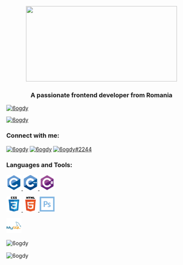<p align="center"><img src="https://i.imgur.com/MvMxQ1a.gif" height="200" width="400"></p>

<h3 align="center">A passionate frontend developer from Romania</h3>

<p align="left"> <a href="https://github.com/6ogdy" target="blank"> <img src="https://komarev.com/ghpvc/?username=6ogdy&label=Profile%20views&color=0e75b6&style=flat" alt="6ogdy" /> </p>

<p align="left"> <a href="https://twitter.com/6ogdy" target="blank"><img src="https://img.shields.io/twitter/follow/6ogdy?logo=twitter&style=for-the-badge" alt="6ogdy" /></a> </p>

<h3 align="left">Connect with me:</h3>
<p align="left">
<a href="https://twitter.com/6ogdy" target="blank"><img align="center" src="https://raw.githubusercontent.com/rahuldkjain/github-profile-readme-generator/master/src/images/icons/Social/twitter.svg" alt="6ogdy" height="30" width="40" /></a>
<a href="https://instagram.com/6ogdy" target="blank"><img align="center" src="https://raw.githubusercontent.com/rahuldkjain/github-profile-readme-generator/master/src/images/icons/Social/instagram.svg" alt="6ogdy" height="30" width="40" /></a>
<a href="https://discord.gg/6ogdy#2244" target="blank"><img align="center" src="https://raw.githubusercontent.com/rahuldkjain/github-profile-readme-generator/master/src/images/icons/Social/discord.svg" alt="6ogdy#2244" height="30" width="40" /></a>
</p>

<h3 align="left">Languages and Tools:</h3>
<p align="left"> <a href="https://www.cprogramming.com/" target="_blank" rel="noreferrer"> <img src="https://raw.githubusercontent.com/devicons/devicon/master/icons/c/c-original.svg" alt="c" width="40" height="40"/> </a> <a href="https://www.w3schools.com/cpp/" target="_blank" rel="noreferrer"> <img src="https://raw.githubusercontent.com/devicons/devicon/master/icons/cplusplus/cplusplus-original.svg" alt="cplusplus" width="40" height="40"/> </a> <a href="https://www.w3schools.com/cs/" target="_blank" rel="noreferrer"> <img src="https://raw.githubusercontent.com/devicons/devicon/master/icons/csharp/csharp-original.svg" alt="csharp" width="40" height="40"/></p><p align="left"> </a> <a href="https://www.w3schools.com/css/" target="_blank" rel="noreferrer"> <img src="https://raw.githubusercontent.com/devicons/devicon/master/icons/css3/css3-original-wordmark.svg" alt="css3" width="40" height="40"/> </a> <a href="https://www.w3.org/html/" target="_blank" rel="noreferrer"> <img src="https://raw.githubusercontent.com/devicons/devicon/master/icons/html5/html5-original-wordmark.svg" alt="html5" width="40" height="40"/> </a> <a href="https://www.photoshop.com/en" target="_blank" rel="noreferrer"> <img src="https://raw.githubusercontent.com/devicons/devicon/master/icons/photoshop/photoshop-line.svg" alt="photoshop" width="40" height="40"/> </a> </p>
<p align="left"><a href="https://www.mysql.com/" target="_blank" rel="noreferrer"> <img src="https://raw.githubusercontent.com/devicons/devicon/master/icons/mysql/mysql-original-wordmark.svg" alt="mysql" width="40" height="40"/> </a> </p>

<p><img align="center" src="https://github-readme-stats.vercel.app/api/top-langs?username=6ogdy&theme=dark&show_icons=true&locale=en&layout=compact" alt="6ogdy"/>
 </p><p><img align="center" src="https://leetcode.card.workers.dev/?username=6ogdy?theme=unicorn" alt="6ogdy"/>
 </p>
 
